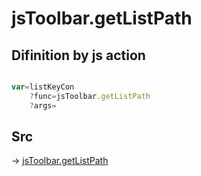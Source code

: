 # jsToolbar.getListPath

## Difinition by js action

```js.js

var=listKeyCon
	?func=jsToolbar.getListPath
	?args=

```

## Src

-> [jsToolbar.getListPath](https://github.com/puutaro/CommandClick/blob/master/app/src/main/java/com/puutaro/commandclick/fragment_lib/terminal_fragment/js_interface/toolbar/JsToolbar.kt#L48)


